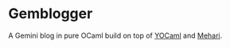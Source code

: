 # Gemblogger

A Gemini blog in pure OCaml build on top of [YOCaml](https://github.com/xhtmlboi/yocaml) and [Mehari](https://github.com/Psi-prod/Mehari).
